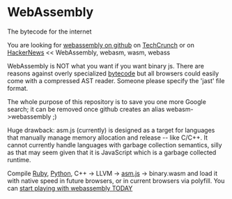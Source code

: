 # WebAssembly 
The bytecode for the internet

You are looking for [webassembly on github](https://github.com/WebAssembly/design)
 on [TechCrunch](http://techcrunch.com/2015/06/17/google-microsoft-mozilla-and-others-team-up-to-launch-webassembly-a-new-binary-format-for-the-web/) or on [HackerNews](https://hn.algolia.com/?query=webassembly&sort=byPopularity&prefix&page=0&dateRange=all&type=story) << WebAssembly, webasm, wasm, webass

WebAssembly is NOT what you want if you want binary js. 
There are reasons against overly specialized [bytecode](http://www.2ality.com/2011/01/what-is-javascript-equivalent-of-java.html) but all browsers could easily come with a compressed AST reader. Someone please specify the 'jast' file format.

The whole purpose of this repository is to save you one more Google search;
  it can be removed once github creates an alias webasm->webassembly ;)

Huge drawback: asm.js (currently) is designed as a target for languages that manually manage memory allocation and release -- like C/C++. It cannot currently handle languages with garbage collection semantics, silly as that may seem given that it is JavaScript which is a garbage collected runtime.

Compile [Ruby](http://ruby.dj/), [Python](https://github.com/replit/repl.it), C++ -> LLVM -> [asm.js](https://en.wikipedia.org/wiki/Asm.js) -> binary.wasm and load it with native speed in future browsers, or in current browsers via polyfill.
You can [start playing with webassembly TODAY](https://github.com/pannous/polyfill-prototype-1)

